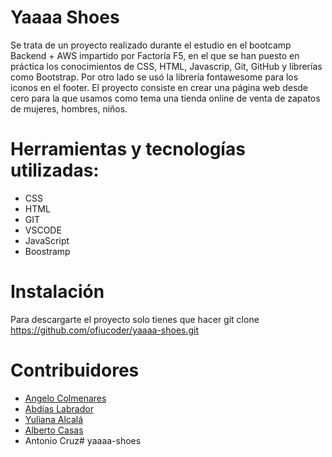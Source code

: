 # Yaaaa Shoes
Se trata de un proyecto realizado durante el estudio en el bootcamp Backend + AWS impartido por Factoría F5, en el que se han puesto en práctica los conocimientos de CSS, HTML, Javascrip, Git, GitHub y librerías como Bootstrap. Por otro lado se usó la librería fontawesome para los iconos en el footer.
El proyecto consiste en crear una página web desde cero para la que usamos como tema una tienda online de venta de zapatos de mujeres, hombres, niños.


# Herramientas y tecnologías utilizadas:
- CSS 
- HTML
- GIT
- VSCODE
- JavaScript
- Boostramp

# Instalación
Para descargarte el proyecto solo tienes que hacer git clone https://github.com/ofiucoder/yaaaa-shoes.git

# Contribuidores
- [Angelo Colmenares](https://github.com/Anngelooo)
- [Abdías Labrador](https://github.com/abdiaslabrador)
- [Yuliana Alcalá](https://github.com/Yuliana-Alcala)
- [Alberto Casas](https://github.com/ofiucoder)
- Antonio Cruz# yaaaa-shoes
